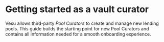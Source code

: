 
# Getting started as a vault curator

Vesu allows third-party _Pool Curators_ to create and manage new lending pools. This guide builds the starting point for new Pool Curators and contains all information needed for a smooth onboarding experience.

